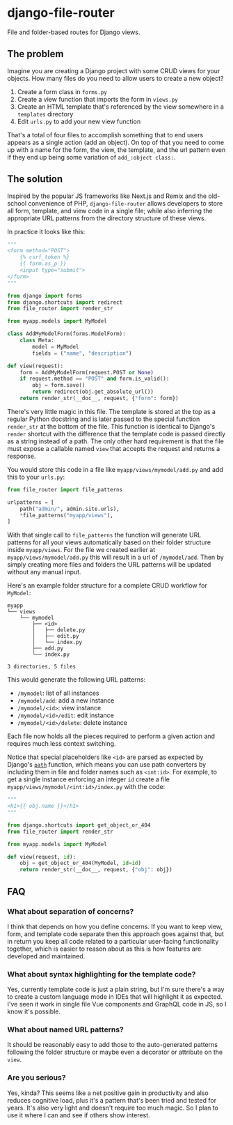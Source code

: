 # django-file-router

File and folder-based routes for Django views.

## The problem

Imagine you are creating a Django project with some CRUD views for your objects. How many files do you need to allow users to create a new object?

1. Create a form class in `forms.py`
2. Create a view function that imports the form in `views.py`
3. Create an HTML template that's referenced by the view somewhere in a `templates` directory
4. Edit `urls.py` to add your new view function

That's a total of four files to accomplish something that to end users appears as a single action (add an object). On top of that you need to come up with a name for the form, the view, the template, and the url pattern even if they end up being some variation of `add_:object class:`.

## The solution

Inspired by the popular JS frameworks like Next.js and Remix and the old-school convenience of PHP, `django-file-router` allows developers to store all form, template, and view code in a single file; while also inferring the appropriate URL patterns from the directory structure of these views.

In practice it looks like this:

```python
"""
<form method="POST">
    {% csrf_token %}
    {{ form.as_p }}
    <input type="submit">
</form>
"""

from django import forms
from django.shortcuts import redirect
from file_router import render_str

from myapp.models import MyModel

class AddMyModelForm(forms.ModelForm):
    class Meta:
        model = MyModel
        fields = ("name", "description")

def view(request):
    form = AddMyModelForm(request.POST or None)
    if request.method == "POST" and form.is_valid():
        obj = form.save()
        return redirect(obj.get_absolute_url())
    return render_str(__doc__, request, {"form": form})
```

There's very little magic in this file. The template is stored at the top as a regular Python docstring and is later passed to the special function `render_str` at the bottom of the file. This function is identical to Django's `render` shortcut with the difference that the template code is passed directly as a string instead of a path. The only other hard requirement is that the file must expose a callable named `view` that accepts the request and returns a response.

You would store this code in a file like `myapp/views/mymodel/add.py` and add this to your `urls.py`:

```python
from file_router import file_patterns

urlpatterns = [
    path("admin/", admin.site.urls),
    *file_patterns("myapp/views"),
]
```

With that single call to `file_patterns` the function will generate URL patterns for all your views automatically based on their folder structure inside `myapp/views`. For the file we created earlier at `myapp/views/mymodel/add.py` this will result in a url of `/mymodel/add`. Then by simply creating more files and folders the URL patterns will be updated without any manual input.

Here's an example folder structure for a complete CRUD workflow for `MyModel`:

```
myapp
└── views
    └── mymodel
        ├── <id>
        │   ├── delete.py
        │   ├── edit.py
        │   └── index.py
        ├── add.py
        └── index.py

3 directories, 5 files
```

This would generate the following URL patterns:

- `/mymodel`: list of all instances
- `/mymodel/add`: add a new instance
- `/mymodel/<id>`: view instance
- `/mymodel/<id>/edit`: edit instance
- `/mymodel/<id>/delete`: delete instance

Each file now holds all the pieces required to perform a given action and requires much less context switching.

Notice that special placeholders like `<id>` are parsed as expected by Django's [`path`](https://docs.djangoproject.com/en/4.0/topics/http/urls/#how-django-processes-a-request) function, which means you can use path converters by including them in file and folder names such as `<int:id>`. For example, to get a single instance enforcing an integer `id` create a file `myapp/views/mymodel/<int:id>/index.py` with the code:

```python
"""
<h1>{{ obj.name }}</h1>
"""

from django.shortcuts import get_object_or_404
from file_router import render_str

from myapp.models import MyModel

def view(request, id):
    obj = get_object_or_404(MyModel, id=id)
    return render_str(__doc__, request, {"obj": obj})
```

## FAQ

### What about separation of concerns?

I think that depends on how you define concerns. If you want to keep view, form, and template code separate then this approach goes against that, but in return you keep all code related to a particular user-facing functionality together, which is easier to reason about as this is how features are developed and maintained.

### What about syntax highlighting for the template code?

Yes, currently template code is just a plain string, but I'm sure there's a way to create a custom language mode in IDEs that will highlight it as expected. I've seen it work in single file Vue components and GraphQL code in JS, so I know it's possible.

### What about named URL patterns?

It should be reasonably easy to add those to the auto-generated patterns following the folder structure or maybe even a decorator or attribute on the `view`.

### Are you serious?

Yes, kinda? This seems like a net positive gain in productivity and also reduces cognitive load, plus it's a pattern that's been tried and tested for years. It's also very light and doesn't require too much magic. So I plan to use it where I can and see if others show interest.
